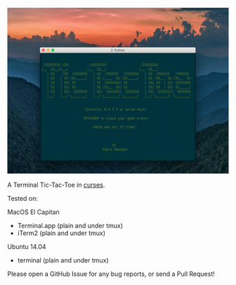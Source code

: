 ![demo](demo.gif)

A Terminal Tic-Tac-Toe in [curses](https://en.wikipedia.org/wiki/Curses_(programming_library)).

Tested on:

MacOS El Capitan
- Terminal.app (plain and under tmux)
- iTerm2 (plain and under tmux)

Ubuntu 14.04
- terminal (plain and under tmux)

Please open a GitHub Issue for any bug reports, or send a Pull Request!
